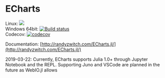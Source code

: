 # ECharts

Linux: [![](https://travis-ci.org/randyzwitch/ECharts.jl.svg?branch=master)](https://travis-ci.org/randyzwitch/ECharts.jl) </br>
Windows 64bit: [![Build status](https://ci.appveyor.com/api/projects/status/gjtp90yuv6wy87wn/branch/master?svg=true)](https://ci.appveyor.com/project/randyzwitch/echarts-jl/branch/master)</br>
Codecov: [![codecov](https://codecov.io/gh/randyzwitch/ECharts.jl/branch/master/graph/badge.svg)](https://codecov.io/gh/randyzwitch/ECharts.jl)


Documentation: [http://randyzwitch.com/ECharts.jl/](http://randyzwitch.com/ECharts.jl/)

2019-03-22: Currently, ECharts supports Julia 1.0+ through Jupyter Notebook and the REPL. Supporting Juno and VSCode are planned in the future as WebIO.jl allows

